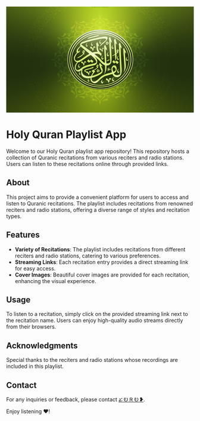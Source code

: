 ![](https://github.com/ZORO2045/Holy_Quran_Playlist/blob/main/banner.jpg)
  # Holy Quran Playlist App

Welcome to our Holy Quran playlist app repository! This repository hosts a collection of Quranic recitations from various reciters and radio stations. Users can listen to these recitations online through provided links.

## About

This project aims to provide a convenient platform for users to access and listen to Quranic recitations. The playlist includes recitations from renowned reciters and radio stations, offering a diverse range of styles and recitation types.

## Features

- **Variety of Recitations**: The playlist includes recitations from different reciters and radio stations, catering to various preferences.
- **Streaming Links**: Each recitation entry provides a direct streaming link for easy access.
- **Cover Images**: Beautiful cover images are provided for each recitation, enhancing the visual experience.

## Usage

To listen to a recitation, simply click on the provided streaming link next to the recitation name. Users can enjoy high-quality audio streams directly from their browsers.

## Acknowledgments

Special thanks to the reciters and radio stations whose recordings are included in this playlist.

## Contact

For any inquiries or feedback, please contact [ፚ Ꭷ Ꮢ Ꭷ ❥](https://t.me/ZORO2045).

Enjoy listening ♥!
